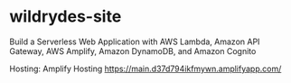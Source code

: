 # wildrydes-site
Build a Serverless Web Application with AWS Lambda, Amazon API Gateway, AWS Amplify, Amazon DynamoDB, and Amazon Cognito

Hosting:  Amplify Hosting https://main.d37d794ikfmywn.amplifyapp.com/
